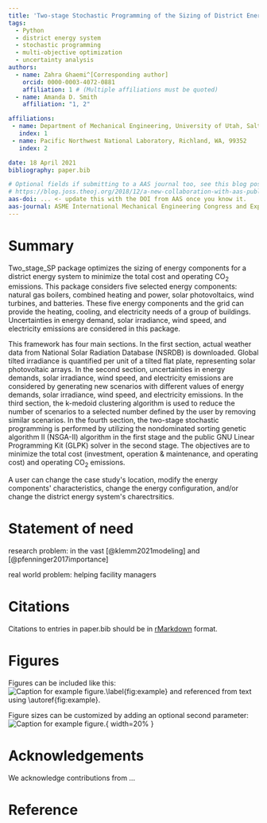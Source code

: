 ```yaml
---
title: 'Two-stage Stochastic Programming of the Sizing of District Energy Systems'
tags:
  - Python
  - district energy system
  - stochastic programming
  - multi-objective optimization
  - uncertainty analysis
authors:
  - name: Zahra Ghaemi^[Corresponding author]
    orcid: 0000-0003-4072-0881
    affiliation: 1 # (Multiple affiliations must be quoted)
  - name: Amanda D. Smith
    affiliation: "1, 2"

affiliations:
 - name: Department of Mechanical Engineering, University of Utah, Salt Lake City, UT 84112
   index: 1
 - name: Pacific Northwest National Laboratory, Richland, WA, 99352
   index: 2

date: 18 April 2021
bibliography: paper.bib

# Optional fields if submitting to a AAS journal too, see this blog post:
# https://blog.joss.theoj.org/2018/12/a-new-collaboration-with-aas-publishing
aas-doi: ... <- update this with the DOI from AAS once you know it.
aas-journal: ASME International Mechanical Engineering Congress and Exposition
---
```


# Summary
Two_stage_SP package optimizes the sizing of energy components for a district energy system to minimize the total cost and operating  CO<sub>2</sub>  emissions. This package considers five selected energy components: natural gas boilers, combined heating and power, solar photovoltaics, wind turbines, and batteries. These five energy components and the grid can provide the heating, cooling, and electricity needs of a group of buildings. Uncertainties in energy demand, solar irradiance, wind speed, and electricity emissions are considered in this package.

This framework has four main sections. In the first section, actual weather data from National Solar Radiation Database (NSRDB) is downloaded. Global tilted irradiance is quantified per unit of a tilted flat plate, representing solar photovoltaic arrays. In the second section, uncertainties in energy demands, solar irradiance, wind speed, and electricity emissions are considered by generating new scenarios with different values of energy demands, solar irradiance, wind speed, and electricity emissions. In the third section, the k-medoid clustering algorithm is used to reduce the number of scenarios to a selected number defined by the user by removing similar scenarios. In the fourth section, the two-stage stochastic programming is performed by utilizing the nondominated sorting genetic algorithm II (NSGA-II) algorithm in the first stage and the public GNU Linear Programming Kit (GLPK) solver in the second stage. The objectives are to minimize the total cost (investment, operation & maintenance, and operating cost) and operating CO<sub>2</sub> emissions.

A user can change the case study's location, modify the energy components' characteristics, change the energy configuration, and/or change the district energy system's charectrsitics. 

# Statement of need
research problem: in the vast [@klemm2021modeling] and [@pfenninger2017importance]

real world problem: helping facility managers



# Citations

Citations to entries in paper.bib should be in
[rMarkdown](http://rmarkdown.rstudio.com/authoring_bibliographies_and_citations.html)
format.


# Figures

Figures can be included like this:
![Caption for example figure.\label{fig:example}](figure.png)
and referenced from text using \autoref{fig:example}.

Figure sizes can be customized by adding an optional second parameter:
![Caption for example figure.](figure.png){ width=20% }

# Acknowledgements

We acknowledge contributions from ...

# Reference
